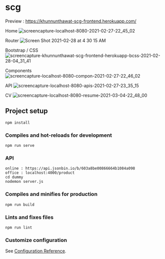 # scg

Preview : https://khunnunthawat-scg-frontend.herokuapp.com/

Home
![screencapture-localhost-8080-2021-02-27-22_45_02](https://user-images.githubusercontent.com/68588944/109400832-8d188780-797d-11eb-89da-b763be5347b2.png)

Router
![Screen Shot 2021-02-28 at 4 30 15 AM](https://user-images.githubusercontent.com/68588944/109400863-b6391800-797d-11eb-8435-27517e2c5033.png)

Bootstrap / CSS
![screencapture-khunnunthawat-scg-frontend-herokuapp-bcss-2021-02-28-04_31_41](https://user-images.githubusercontent.com/68588944/109400882-e08ad580-797d-11eb-9c67-d2302007cbcb.png)

Components
![screencapture-localhost-8080-compon-2021-02-27-22_46_02](https://user-images.githubusercontent.com/68588944/109400887-f13b4b80-797d-11eb-9f25-8674f54653c6.png)

API
![screencapture-localhost-8080-apis-2021-02-27-23_35_15](https://user-images.githubusercontent.com/68588944/109400891-f7312c80-797d-11eb-93c5-d5a4abfcb0da.png)

CV
![screencapture-localhost-8080-resume-2021-03-04-22_48_00](https://user-images.githubusercontent.com/68588944/109990170-bbaaaf80-7d3b-11eb-968c-c7738c365d42.png)



## Project setup
```
npm install
```

### Compiles and hot-reloads for development
```
npm run serve
```

### API
```
online : https://api.jsonbin.io/b/603a8be00866664b1084a098
office : localhost:4000/product
cd dummy
nodemon server.js
```

### Compiles and minifies for production
```
npm run build
```

### Lints and fixes files
```
npm run lint
```

### Customize configuration
See [Configuration Reference](https://cli.vuejs.org/config/).
